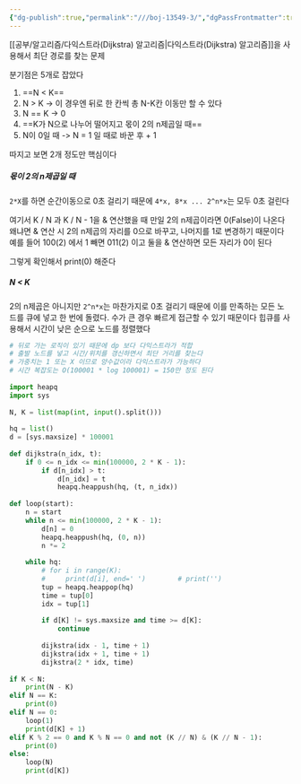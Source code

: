 ```yaml
---
{"dg-publish":true,"permalink":"///boj-13549-3/","dgPassFrontmatter":true}
---
```



[[공부/알고리즘/다익스트라(Dijkstra) 알고리즘\|다익스트라(Dijkstra) 알고리즘]]을 사용해서 최단 경로를 찾는 문제

분기점은 5개로 잡았다
1) ==N < K==
2) N > K -> 이 경우엔 뒤로 한 칸씩 총 N-K칸 이동만 할 수 있다
3) N == K -> 0
4) ==K가 N으로 나누어 떨어지고 몫이 2의 n제곱일 때==
5) N이 0일 때 -> N = 1 일 때로 바꾼 후 + 1

따지고 보면 2개 정도만 핵심이다

##### 몫이 2의 n제곱일 때
`2*X`를 하면 순간이동으로 0초 걸리기 때문에 `4*x, 8*x ... 2^n*x`는 모두 0초 걸린다

여기서 K / N 과 K / N - 1을 & 연산했을 때 만일 2의 n제곱이라면 0(False)이 나온다
왜냐면 & 연산 시 2의 n제곱의 자리를 0으로 바꾸고, 나머지를 1로 변경하기 때문이다
예를 들어 100(2) 에서 1 빼면 011(2) 이고 둘을 & 연산하면 모든 자리가 0이 된다

그렇게 확인해서 print(0) 해준다

##### N < K
2의 n제곱은 아니지만 `2^n*x`는 마찬가지로 0초 걸리기 때문에 이를 만족하는 모든 노드를 큐에 넣고 한 번에 돌렸다. 수가 큰 경우 빠르게 접근할 수 있기 때문이다
힙큐를 사용해서 시간이 낮은 순으로 노드를 정렬했다

```python
# 뒤로 가는 로직이 있기 때문에 dp 보다 다익스트라가 적합  
# 출발 노드를 넣고 시간/위치를 갱신하면서 최단 거리를 찾는다  
# 가중치는 1 또는 X 이므로 양수값이라 다익스트라가 가능하다  
# 시간 복잡도는 O(100001 * log 100001) = 150만 정도 된다  
  
import heapq  
import sys  
  
N, K = list(map(int, input().split()))  
  
hq = list()  
d = [sys.maxsize] * 100001  
  
def dijkstra(n_idx, t):  
    if 0 <= n_idx <= min(100000, 2 * K - 1):  
        if d[n_idx] > t:  
            d[n_idx] = t  
            heapq.heappush(hq, (t, n_idx))  
  
def loop(start):  
    n = start  
    while n <= min(100000, 2 * K - 1):  
        d[n] = 0  
        heapq.heappush(hq, (0, n))  
        n *= 2  
  
    while hq:  
        # for i in range(K):  
        #     print(d[i], end=' ')        # print('')  
        tup = heapq.heappop(hq)  
        time = tup[0]  
        idx = tup[1]  
  
        if d[K] != sys.maxsize and time >= d[K]:  
            continue  
  
        dijkstra(idx - 1, time + 1)  
        dijkstra(idx + 1, time + 1)  
        dijkstra(2 * idx, time)  
  
if K < N:  
    print(N - K)  
elif N == K:  
    print(0)  
elif N == 0:  
    loop(1)  
    print(d[K] + 1)  
elif K % 2 == 0 and K % N == 0 and not (K // N) & (K // N - 1):  
    print(0)  
else:  
    loop(N)  
    print(d[K])
```